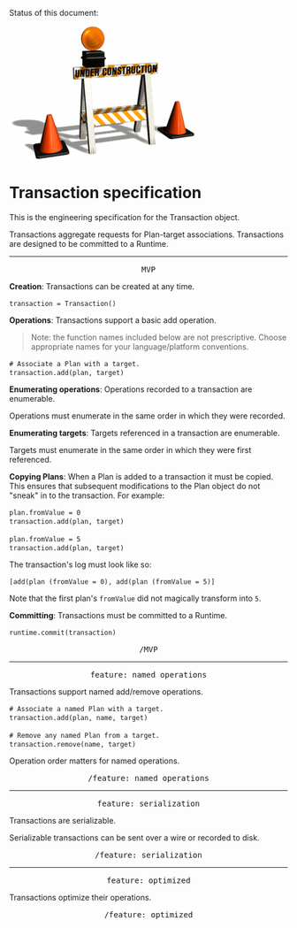 Status of this document:
![](../../_assets/under-construction-flashing-barracade-animation.gif)

# Transaction specification

This is the engineering specification for the Transaction object.

Transactions aggregate requests for Plan-target associations. Transactions are designed to be committed to a Runtime.

---

<p style="text-align:center"><tt>MVP</tt></p>

**Creation**: Transactions can be created at any time.

    transaction = Transaction()

**Operations**: Transactions support a basic add operation.

> Note: the function names included below are not prescriptive. Choose appropriate names for your language/platform conventions.

    # Associate a Plan with a target.
    transaction.add(plan, target)

**Enumerating operations**: Operations recorded to a transaction are enumerable.

Operations must enumerate in the same order in which they were recorded.

**Enumerating targets**: Targets referenced in a transaction are enumerable.

Targets must enumerate in the same order in which they were first referenced.

**Copying Plans**: When a Plan is added to a transaction it must be copied. This ensures that subsequent modifications to the Plan object do not "sneak" in to the transaction. For example:

    plan.fromValue = 0
    transaction.add(plan, target)
    
    plan.fromValue = 5
    transaction.add(plan, target)

The transaction's log must look like so:

    [add(plan (fromValue = 0), add(plan (fromValue = 5)]

Note that the first plan's `fromValue` did not magically transform into `5`.

**Committing**: Transactions must be committed to a Runtime.

    runtime.commit(transaction)

<p style="text-align:center"><tt>/MVP</tt></p>

---

<p style="text-align:center"><tt>feature: named operations</tt></p>

Transactions support named add/remove operations.

    # Associate a named Plan with a target.
    transaction.add(plan, name, target)
    
    # Remove any named Plan from a target.
    transaction.remove(name, target)

Operation order matters for named operations.

<p style="text-align:center"><tt>/feature: named operations</tt></p>

---

<p style="text-align:center"><tt>feature: serialization</tt></p>

Transactions are serializable.

Serializable transactions can be sent over a wire or recorded to disk.

<p style="text-align:center"><tt>/feature: serialization</tt></p>

---

<p style="text-align:center"><tt>feature: optimized</tt></p>

Transactions optimize their operations.

<p style="text-align:center"><tt>/feature: optimized</tt></p>
